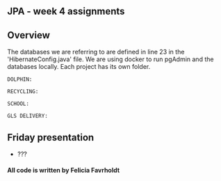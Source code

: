## JPA - week 4 assignments

## Overview
The databases we are referring to are defined in line 23 in the 'HibernateConfig.java' file.
We are using docker to run pgAdmin and the databases locally.
Each project has its own folder. 

    DOLPHIN:
    
    RECYCLING: 

    SCHOOL: 

    GLS DELIVERY:


## Friday presentation
- ???

#### All code is written by Felicia Favrholdt